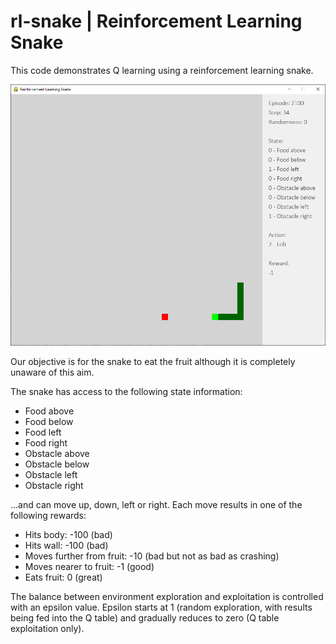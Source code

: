 # rl-snake | Reinforcement Learning Snake

This code demonstrates Q learning using a reinforcement learning snake.

![Reinforcement Learning Snake](rl-snake-image.png)

Our objective is for the snake to eat the fruit although it is completely unaware of this aim.

The snake has access to the following state information:

- Food above
- Food below
- Food left
- Food right
- Obstacle above
- Obstacle below
- Obstacle left
- Obstacle right

...and can move up, down, left or right.  Each move results in one of the following rewards:

- Hits body: -100 (bad)
- Hits wall: -100 (bad)
- Moves further from fruit: -10 (bad but not as bad as crashing) 
- Moves nearer to fruit: -1 (good)
- Eats fruit: 0 (great)

The balance between environment exploration and exploitation is controlled with an epsilon value.  Epsilon starts at 1 (random exploration, with results being fed into the Q table) and gradually reduces to zero (Q table exploitation only).